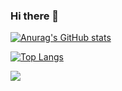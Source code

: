 ### Hi there 👋

[![Anurag's GitHub stats](https://github-readme-stats.vercel.app/api?username=honyhaha&theme=synthwave&show_icons=true&hide_border=true)](https://github.com/honyhaha/honyhaha)

[![Top Langs](https://github-readme-stats.vercel.app/api/top-langs/?username=honyhaha&layout=default&theme=synthwave&hide_border=true&hide=javascript,html)](https://github.com/honyhaha/honyhaha)

[![](https://count.getloli.com/get/@h0ny?theme=gelbooru)](https://github.com/honyhaha/honyhaha)

<!-- [![Readme Card](https://github-readme-stats.vercel.app/api/pin/?username=honyhaha&repo=echow&show_owner=true&theme=synthwave&hide_border=true)](https://github.com/anuraghazra/github-readme-stats)

<p align="center">
</p> -->

<!--
**honyhaha/honyhaha** is a ✨ _special_ ✨ repository because its `README.md` (this file) appears on your GitHub profile.

Here are some ideas to get you started:

- 🔭 I’m currently working on ...
- 🌱 I’m currently learning ...
- 👯 I’m looking to collaborate on ...
- 🤔 I’m looking for help with ...
- 💬 Ask me about ...
- 📫 How to reach me: ...
- 😄 Pronouns: ...
- ⚡ Fun fact: ...
-->
